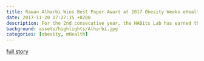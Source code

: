 ```yaml
---
title: Rawan Alharbi Wins Best Paper Award at 2017 Obesity Weeks eHealth/mHealth Section
date: 2017-11-20 17:27:15 +0200
description: For the 2nd consecutive year, the HABits Lab has earned the esteemed accolade for their work on passive sensing devices for studying eating behavior.
background: assets/highlights/Alharbi.jpg
categories: [obesity, mHealth]
---
```

[full story](https://www.mccormick.northwestern.edu/computer-science/news-events/news/articles/2017/rawan-alharbi-wins-best-paper-award-at-2017-obesity-weeks.html)